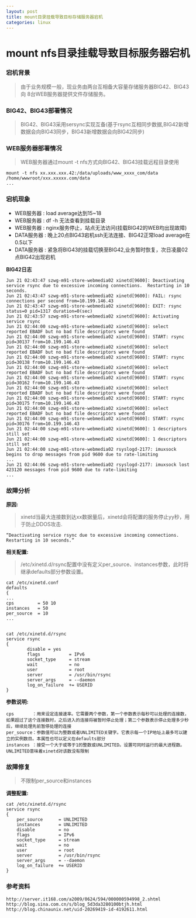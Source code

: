 ```yaml
---
layout: post
title: mount目录挂载导致目标存储服务器宕机
categories: linux
---
```



# mount nfs目录挂载导致目标服务器宕机

### 宕机背景

> 由于业务规模一般，现业务由两台互相备大容量存储服务器BIG42、BIG43 向 8台WEB服务器提供文件存储服务。

### BIG42、BIG43部署情况

> BIG42、BIG43采用sersync实现互备(基于rsync互相同步数据,BIG42新增数据会向BIG43同步，BIG43新增数据会向BIG42同步)

### WEB服务器部署情况

> WEB服务器通过mount -t nfs方式向BIG42、BIG43挂载远程目录使用

	mount -t nfs xx.xxx.xxx.42:/data/uploads/www_xxxx_com/data /home/wwwroot/xxx.xxxxx.com/data
	...

### 宕机现象

- WEB服务器  : load average达到15~18
- WEB服务器  : df -h 无法查看到挂载目录
- WEB服务器  : nginx服务停止，站点无法访问(挂载BIG42的WEB均出现故障)
- DATA服务器 : 晚上20点BIG43宕机ssh无法连接、BIG42正常load average在0.5以下
- DATA服务器 : 紧急将BIG43的挂载切换至BIG42,业务暂时恢复，次日凌晨02点BIG42出现宕机

**BIG42日志**

	Jun 21 02:43:47 szwg-m91-store-webmedia02 xinetd[9600]: Deactivating service rsync due to excessive incoming connections.  Restarting in 10 seconds.
	Jun 21 02:43:47 szwg-m91-store-webmedia02 xinetd[9600]: FAIL: rsync connections per second from=10.199.146.43
	Jun 21 02:43:47 szwg-m91-store-webmedia02 xinetd[9600]: EXIT: rsync status=0 pid=1317 duration=0(sec)
	Jun 21 02:43:57 szwg-m91-store-webmedia02 xinetd[9600]: Activating service rsync
	Jun 21 02:44:00 szwg-m91-store-webmedia02 xinetd[9600]: select reported EBADF but no bad file descriptors were found
	Jun 21 02:44:00 szwg-m91-store-webmedia02 xinetd[9600]: START: rsync pid=30137 from=10.199.146.43
	Jun 21 02:44:00 szwg-m91-store-webmedia02 xinetd[9600]: select reported EBADF but no bad file descriptors were found
	Jun 21 02:44:00 szwg-m91-store-webmedia02 xinetd[9600]: START: rsync pid=30138 from=10.199.146.43
	Jun 21 02:44:00 szwg-m91-store-webmedia02 xinetd[9600]: select reported EBADF but no bad file descriptors were found
	Jun 21 02:44:00 szwg-m91-store-webmedia02 xinetd[9600]: START: rsync pid=30162 from=10.199.146.43
	Jun 21 02:44:00 szwg-m91-store-webmedia02 xinetd[9600]: select reported EBADF but no bad file descriptors were found
	Jun 21 02:44:00 szwg-m91-store-webmedia02 xinetd[9600]: START: rsync pid=30175 from=10.199.146.43
	Jun 21 02:44:00 szwg-m91-store-webmedia02 xinetd[9600]: select reported EBADF but no bad file descriptors were found
	Jun 21 02:44:00 szwg-m91-store-webmedia02 xinetd[9600]: START: rsync pid=30176 from=10.199.146.43
	Jun 21 02:44:00 szwg-m91-store-webmedia02 xinetd[9600]: 1 descriptors still set
	Jun 21 02:44:00 szwg-m91-store-webmedia02 xinetd[9600]: 1 descriptors still set
	Jun 21 02:44:00 szwg-m91-store-webmedia02 rsyslogd-2177: imuxsock begins to drop messages from pid 9600 due to rate-limiting
	...
	Jun 21 02:44:06 szwg-m91-store-webmedia02 rsyslogd-2177: imuxsock lost 423120 messages from pid 9600 due to rate-limiting
	...

### 故障分析

**原因:**

> xinetd当最大连接数到达xx数据量后，xinetd会将配置的服务停止yy秒，用于防止DDOS攻击.

	“Deactivating service rsync due to excessive incoming connections.  Restarting in 10 seconds.”

**相关配置:**

> /etc/xinetd.d/rsync配置中没有定义per_source、instances参数，此时将继承defaults部分参数设置。

	cat /etc/xinetd.conf
	defaults
	{
	...
	cps		    = 50 10
	instances	= 50
	per_source	= 10
	...
	

	cat /etc/xinetd.d/rsync
	service rsync
	{
	        disable = yes
	        flags           = IPv6
	        socket_type     = stream
	        wait            = no
	        user            = root
	        server          = /usr/bin/rsync
	        server_args     = --daemon
	        log_on_failure  += USERID
	}

**参数说明:**

	cps       ：用来设定连接速率。它需要两个参数，第一个参数表示每秒可以处理的连接数，如果超过了这个连接数时，之后进入的连接将被暂时停止处理；第二个参数表示停止处理多少秒后，继续处理先前暂停处理的连接
	per_source：参数值可以为整数或者UNLIMITED关键字。它表示每一个IP地址上最多可以建立的实例数目。本属性也可以定义在defaults部分
	instances ：接受一个大于或等于1的整数或UNLIMITED。设置可同时运行的最大进程数。UNLIMITED意味着xinetd对该数没有限制

### 故障修复

> 不限制per_source和instances

**调整配置:**

	cat /etc/xinetd.d/rsync
	service rsync
	{
		per_source      = UNLIMITED
	    instances       = UNLIMITED
		disable	        = no
		flags		    = IPv6
		socket_type     = stream
		wait            = no
		user            = root
		server          = /usr/bin/rsync
		server_args     = --daemon
		log_on_failure  += USERID
	}


### 参考资料

	http://server.it168.com/a2009/0624/594/000000594998_2.shtml
	http://blog.sina.com.cn/s/blog_5d3da3280100btjh.html
	http://blog.chinaunix.net/uid-20269419-id-4192611.html